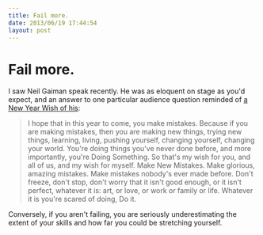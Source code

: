 ```yaml
---
title: Fail more.
date: 2013/06/19 17:44:54
layout: post
---
```

# Fail more.

I saw Neil Gaiman speak recently. He was as eloquent on stage as you'd expect, and an answer to one particular audience question reminded of [a New Year Wish of his](http://journal.neilgaiman.com/2011/12/my-new-year-wish.html): 

> I hope that in this year to come, you make mistakes. Because if you are making mistakes, then you are making new things, trying new things, learning, living, pushing yourself, changing yourself, changing your world. You're doing things you've never done before, and more importantly, you're Doing Something. So that's my wish for you, and all of us, and my wish for myself. Make New Mistakes. Make glorious, amazing mistakes. Make mistakes nobody's ever made before. Don't freeze, don't stop, don't worry that it isn't good enough, or it isn't perfect, whatever it is: art, or love, or work or family or life. Whatever it is you're scared of doing, Do it.

Conversely, if you aren't failing, you are seriously underestimating the extent of your skills and how far you could be stretching yourself.
